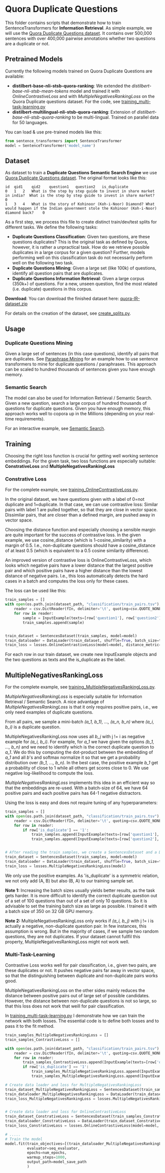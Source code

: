 # Quora Duplicate Questions

This folder contains scripts that demonstrate how to train SentenceTransformers for **Information Retrieval**. As simple example, we will use the [Quora Duplicate Questions dataset](https://www.quora.com/q/quoradata/First-Quora-Dataset-Release-Question-Pairs). It contains over 500,000 sentences with over 400,000 pairwise annotations whether two questions are a duplicate or not.

## Pretrained Models

Currently the following models trained on Quora Duplicate Questions are available:
* **distilbert-base-nli-stsb-quora-ranking**:  We extended the *distilbert-base-nli-stsb-mean-tokens* model and trained it with *OnlineContrastiveLoss* and with *MultipleNegativesRankingLoss* on the Quora Duplicate questions dataset. For the code, see [training_multi-task-learning.py](training_multi-task-learning.py)
* **distilbert-multilingual-nli-stsb-quora-ranking**: Extension of *distilbert-base-nli-stsb-quora-ranking* to be multi-lingual. Trained on parallel data for 50 languages.

You can load & use pre-trained models like this:
```python
from sentence_transformers import SentenceTransformer
model = SentenceTransformer('model_name')
```


## Dataset
As dataset to train a **Duplicate Questions Semantic Search Engine** we use [Quora Duplicate Questions dataset](https://www.quora.com/q/quoradata/First-Quora-Dataset-Release-Question-Pairs). The original format looks like this:
```
id	qid1	qid2	question1	question2	is_duplicate
0	1	2	What is the step by step guide to invest in share market in india?	What is the step by step guide to invest in share market?	0
1	3	4	What is the story of Kohinoor (Koh-i-Noor) Diamond?	What would happen if the Indian government stole the Kohinoor (Koh-i-Noor) diamond back?	0
```

As a first step, we process this file to create distinct train/dev/test splits for different tasks. We define the following tasks:
- **Duplicate Questions Classification**: Given two questions, are these questions duplicates? This is the original task as defined by Quora, however, it is rather a unpractical task. How do we retrieve possible duplicates in a large corpus for a given question? Further, models performing well on this classification task do not necessarily perform well on the following two task.
- **Duplicate Questions Mining**: Given a large set (like 100k) of questions, identify all question pairs that are duplicates.
- **Duplicate Questions Information Retrieval**: Given a large corpus (350k+) of questions. For a new, unseen question, find the most related (i.e. duplicate) questions in this corpus.


**Download**: You can download the finished dataset here: [quora-IR-dataset.zip](https://public.ukp.informatik.tu-darmstadt.de/reimers/sentence-transformers/datasets/quora-IR-dataset.zip)

For details on the creation of the dataset, see [create_splits.py](create_splits.py).


## Usage

### Duplicate Questions Mining

Given a large set of sentences (in this case questions), identify all pairs that are duplicates. See [Paraphrase Mining](../../applications/paraphrase-mining/README.md) for an example how to use sentence transformers to mine for duplicate questions / paraphrases. This approach can be scaled to hundred thousands of sentences given you have enough memory.

### Semantic Search

The model can also be used for Information Retrieval / Semantic Search. Given a new question, search a large corpus of hundred thousands of questions for duplicate questions. Given you have enough memory, this approach works well to copora up in the Millions (depending on your real-time requirements).

For an interactive example, see [Semantic Search](../../applications/semantic-search/README.md).


## Training

Choosing the right loss function is crucial for getting well working sentence embeddings. For the given task, two loss functions are especially suitable: **ConstrativeLoss** and **MultipleNegativesRankingLoss**

### Constrative Loss
For the complete example, see [training_OnlineContrastiveLoss.py](training_OnlineContrastiveLoss.py).

In the original dataset, we have questions given with a label of 0=not duplicate and 1=duplicate. In that case, we can use contrastive loss: Similar pairs with label 1 are pulled together, so that they are close in vector space. Dissimilar pairs, that are closer than a defined margin, are pushed away in vector space.

Choosing the distance function and especially choosing a sensible margin are quite important for the success of contrastive loss. In the given example, we use cosine_distance (which is 1-cosine_similarity) with a margin of 0.5. I.e., non-duplicate questions should have a cosine_distance of at least 0.5 (which is equivalent to a 0.5 cosine similarity difference).

An improved version of contrastive loss is OnlineContrastiveLoss, which looks which negative pairs have a lower distance that the largest positive pair and which positive pairs have a higher distance than the lowest distance of negative pairs. I.e., this loss automatically detects the hard cases in a batch and computes the loss only for these cases.

The loss can be used like this:
```python
train_samples = []
with open(os.path.join(dataset_path, "classification/train_pairs.tsv"), encoding='utf8') as fIn:
    reader = csv.DictReader(fIn, delimiter='\t', quoting=csv.QUOTE_NONE)
    for row in reader:
        sample = InputExample(texts=[row['question1'], row['question2']], label=int(row['is_duplicate']))
        train_samples.append(sample)


train_dataset = SentencesDataset(train_samples, model=model)
train_dataloader = DataLoader(train_dataset, shuffle=True, batch_size=train_batch_size)
train_loss = losses.OnlineContrastiveLoss(model=model, distance_metric=distance_metric, margin=margin)
``` 

For each row in our train dataset, we create new InputExample objects and the two questions as texts and the is_duplicate as the label.



## MultipleNegativesRankingLoss
For the complete example, see [training_MultipleNegativesRankingLoss.py](training_MultipleNegativesRankingLoss.py).

*MultipleNegativesRankingLoss* is especially suitable for Information Retrieval / Semantic Search. A nice advantage of *MultipleNegativesRankingLoss* is that it only requires positive pairs, i.e., we only need examples of duplicate questions.

From all pairs, we sample a mini-batch *(a_1, b_1), ..., (a_n, b_n)* where *(a_i, b_i)* is a duplicate question.

MultipleNegativesRankingLoss now uses all *b_j* with j != i as negative example for *(a_i, b_i)*. For example, for *a_1* we have given the options *(b_1, ..., b_n)* and we need to identify which is the correct duplicate question to *a_1*. We do this by computing the dot-product between the embedding of *a_1* and all *b*'s and softmax normalize it so that we get a probability distribution over *(b_1, ..., b_n)*. In the best case, the positive example *b_1* get a probability of close to 1 while all others get scores close to 0. We use negative log-likelihood to compute the loss.


*MultipleNegativesRankingLoss* implements this idea in an efficient way so that the embeddings are re-used. With a batch-size of 64, we have 64 positive pairs and each positive pairs has 64-1 negative distractors. 


Using the loss is easy and does not require tuning of any hyperparameters:
```python
train_samples = []
with open(os.path.join(dataset_path, "classification/train_pairs.tsv"), encoding='utf8') as fIn:
    reader = csv.DictReader(fIn, delimiter='\t', quoting=csv.QUOTE_NONE)
    for row in reader:
        if row['is_duplicate'] == '1':
            train_samples.append(InputExample(texts=[row['question1'], row['question2']], label=1))
            train_samples.append(InputExample(texts=[row['question2'], row['question1']], label=1)) #if A is a duplicate of B, then B is a duplicate of A


# After reading the train_samples, we create a SentencesDataset and a DataLoader
train_dataset = SentencesDataset(train_samples, model=model)
train_dataloader = DataLoader(train_dataset, shuffle=True, batch_size=train_batch_size)
train_loss = losses.MultipleNegativesRankingLoss(model)
```

We only use the positive examples. As 'is_duplicate' is a symmetric relation, we not only add (A, B) but also (B, A) to our training sample set.

**Note 1:** Increasing the batch sizes usually yields better results, as the task gets harder. It is more difficult to identify the correct duplicate question out of a set of 100 questions than out of a set of only 10 questions. So it is advisable to set the training batch size as large as possible. I trained it with a batch size of 350 on 32 GB GPU memory.

**Note 2:** MultipleNegativesRankingLoss only works if *(a_i, b_j)* with j != i is actually a negative, non-duplicate question pair. In few instances, this assumption is wrong. But in the majority of cases, if we sample two random questions, they are not duplicates. If your dataset cannot fullfil this property,  MultipleNegativesRankingLoss might not work well.

### Multi-Task-Learning
Contrastive Loss works well for pair classification, i.e., given two pairs, are these duplicates or not. It pushes negative pairs far away in vector space, so that the distinguishing between duplicate and non-duplicate pairs works good.

MultipleNegativesRankingLoss on the other sides mainly reduces the distance between positive pairs out of large set of possible candidates. However, the distance between  non-duplicate questions is not so large, so that this loss does not work that weill for pair classification.

In [training_multi-task-learning.py](training_multi-task-learning.py) I demonstrate how we can train the network with both losses. The essential code is to define both losses and to pass it to the fit method.
```python
train_samples_MultipleNegativesRankingLoss = []
train_samples_ContrastiveLoss = []

with open(os.path.join(dataset_path, "classification/train_pairs.tsv"), encoding='utf8') as fIn:
    reader = csv.DictReader(fIn, delimiter='\t', quoting=csv.QUOTE_NONE)
    for row in reader:
        train_samples_ContrastiveLoss.append(InputExample(texts=[row['question1'], row['question2']], label=int(row['is_duplicate'])))
        if row['is_duplicate'] == '1':
            train_samples_MultipleNegativesRankingLoss.append(InputExample(texts=[row['question1'], row['question2']], label=1))
            train_samples_MultipleNegativesRankingLoss.append(InputExample(texts=[row['question2'], row['question1']], label=1))  # if A is a duplicate of B, then B is a duplicate of A

# Create data loader and loss for MultipleNegativesRankingLoss
train_dataset_MultipleNegativesRankingLoss = SentencesDataset(train_samples_MultipleNegativesRankingLoss, model=model)
train_dataloader_MultipleNegativesRankingLoss = DataLoader(train_dataset_MultipleNegativesRankingLoss, shuffle=True, batch_size=train_batch_size)
train_loss_MultipleNegativesRankingLoss = losses.MultipleNegativesRankingLoss(model)


# Create data loader and loss for OnlineContrastiveLoss
train_dataset_ConstrativeLoss = SentencesDataset(train_samples_ConstrativeLoss, model=model)
train_dataloader_ConstrativeLoss = DataLoader(train_dataset_ConstrativeLoss, shuffle=True, batch_size=train_batch_size)
train_loss_ConstrativeLoss = losses.OnlineContrastiveLoss(model=model, distance_metric=distance_metric, margin=margin)

# .....
# Train the model
model.fit(train_objectives=[(train_dataloader_MultipleNegativesRankingLoss, train_loss_MultipleNegativesRankingLoss), (train_dataloader_ConstrativeLoss, train_loss_ConstrativeLoss)],
          evaluator=seq_evaluator,
          epochs=num_epochs,
          warmup_steps=1000,
          output_path=model_save_path
          )
```

